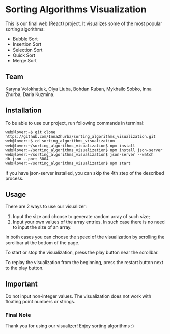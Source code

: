 # Sorting Algorithms Visualization

This is our final web (React) project. It visualizes some of the most popular sorting algorithms:

- Bubble Sort
- Insertion Sort
- Selection Sort
- Quick Sort
- Merge Sort

## Team

Karyna Volokhatiuk, Olya Liuba, Bohdan Ruban, Mykhailo Sobko, Inna Zhurba, Daria Kuzmina.

## Installation

To be able to use our project, run following commands in terminal:

```console
web@lover:~$ git clone https://github.com/InnaZhurba/sorting_algorithms_visualization.git
web@lover:~$ cd sorting_algorithms_visualization
web@lover:~/sorting_algorithms_visualization$ npm install
web@lover:~/sorting_algorithms_visualization$ npm install json-server
web@lover:~/sorting_algorithms_visualization$ json-server --watch db.json --port 3004
web@lover:~/sorting_algorithms_visualization$ npm start
```

If you have json-server installed, you can skip the 4th step of the described process.

## Usage

There are 2 ways to use our visualizer:

1. Input the size and choose to generate random array of such size;
2. Input your own values of the array entries. In such case there is no need to input the size of an array.

In both cases you can choose the speed of the visualization by scrolling the scrollbar at the bottom of the page.

To start or stop the visualization, press the play button near the scrollbar.

To replay the visualization from the beginning, press the restart button next to the play button.

## Important

Do not input non-integer values. The visualization does not work with floating point numbers or strings.

### Final Note

Thank you for using our visualizer! Enjoy sorting algorithms :)
